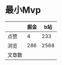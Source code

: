# 最小Mvp

|        | 掘金 | b站  |
| ------ | ---- | ---- |
| 点赞   | 4    |  233   |
| 浏览   | 286    |  2568    |
| 文章数 |     |     |

